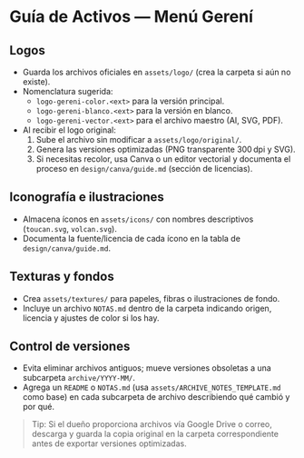 # Guía de Activos — Menú Gerení

## Logos
- Guarda los archivos oficiales en `assets/logo/` (crea la carpeta si aún no existe).
- Nomenclatura sugerida:
  - `logo-gereni-color.<ext>` para la versión principal.
  - `logo-gereni-blanco.<ext>` para la versión en blanco.
  - `logo-gereni-vector.<ext>` para el archivo maestro (AI, SVG, PDF).
- Al recibir el logo original:
  1. Sube el archivo sin modificar a `assets/logo/original/`.
  2. Genera las versiones optimizadas (PNG transparente 300 dpi y SVG).
  3. Si necesitas recolor, usa Canva o un editor vectorial y documenta el proceso en `design/canva/guide.md` (sección de licencias).

## Iconografía e ilustraciones
- Almacena íconos en `assets/icons/` con nombres descriptivos (`toucan.svg`, `volcan.svg`).
- Documenta la fuente/licencia de cada ícono en la tabla de `design/canva/guide.md`.

## Texturas y fondos
- Crea `assets/textures/` para papeles, fibras o ilustraciones de fondo.
- Incluye un archivo `NOTAS.md` dentro de la carpeta indicando origen, licencia y ajustes de color si los hay.

## Control de versiones
- Evita eliminar archivos antiguos; mueve versiones obsoletas a una subcarpeta `archive/YYYY-MM/`.
- Agrega un `README` o `NOTAS.md` (usa `assets/ARCHIVE_NOTES_TEMPLATE.md` como base) en cada subcarpeta de archivo describiendo qué cambió y por qué.

> Tip: Si el dueño proporciona archivos vía Google Drive o correo, descarga y guarda la copia original en la carpeta correspondiente antes de exportar versiones optimizadas.
